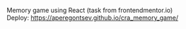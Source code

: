 Memory game using React (task from frontendmentor.io)</br> 
Deploy: https://aperegontsev.github.io/cra_memory_game/
